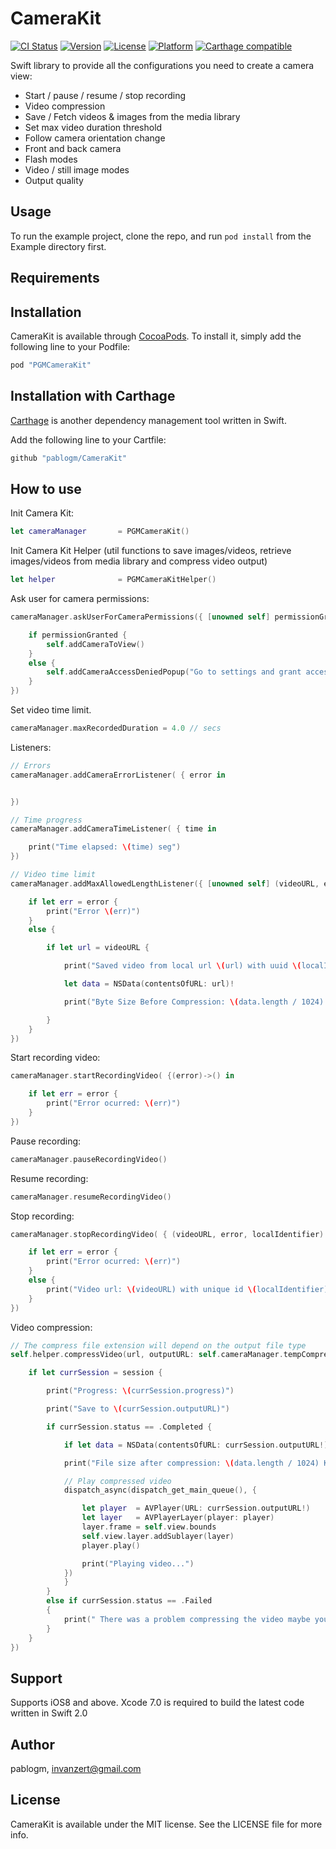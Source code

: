 # CameraKit

[![CI Status](http://img.shields.io/travis/pablogm/CameraKit.svg?style=flat)](https://travis-ci.org/pablogm/CameraKit)
[![Version](https://img.shields.io/cocoapods/v/PGMCameraKit.svg?style=flat)](http://cocoapods.org/pods/PGMCameraKit)
[![License](https://img.shields.io/cocoapods/l/PGMCameraKit.svg?style=flat)](http://cocoapods.org/pods/PGMCameraKit)
[![Platform](https://img.shields.io/cocoapods/p/PGMCameraKit.svg?style=flat)](http://cocoapods.org/pods/PGMCameraKit)
[![Carthage compatible](https://img.shields.io/badge/Carthage-compatible-4BC51D.svg?style=flat)](https://github.com/Carthage/Carthage)

Swift library to provide all the configurations you need to create a camera view: 

* Start / pause / resume / stop recording
* Video compression 
* Save / Fetch videos & images from the media library
* Set max video duration threshold
* Follow camera orientation change
* Front and back camera
* Flash modes
* Video / still image modes
* Output quality

## Usage

To run the example project, clone the repo, and run `pod install` from the Example directory first.

## Requirements

## Installation

CameraKit is available through [CocoaPods](http://cocoapods.org). To install
it, simply add the following line to your Podfile:

```ruby
pod "PGMCameraKit"
```

## Installation with Carthage

[Carthage](https://github.com/Carthage/Carthage) is another dependency management tool written in Swift.

Add the following line to your Cartfile:

```ruby
github "pablogm/CameraKit"
```

## How to use

Init Camera Kit:

```swift
let cameraManager       = PGMCameraKit()
```

Init Camera Kit Helper (util functions to save images/videos, retrieve images/videos from media library and compress video output)

```swift
let helper              = PGMCameraKitHelper()
```

Ask user for camera permissions:

```swift
cameraManager.askUserForCameraPermissions({ [unowned self] permissionGranted in

    if permissionGranted {
        self.addCameraToView()
    }
    else {
        self.addCameraAccessDeniedPopup("Go to settings and grant acces to the camera device to use it.")
    }
})

```

Set video time limit.

```swift
cameraManager.maxRecordedDuration = 4.0 // secs
```

Listeners:

```swift
// Errors
cameraManager.addCameraErrorListener( { error in


})

// Time progress
cameraManager.addCameraTimeListener( { time in

    print("Time elapsed: \(time) seg")
})

// Video time limit
cameraManager.addMaxAllowedLengthListener({ [unowned self] (videoURL, error, localIdentifier) -> () in

    if let err = error {
        print("Error \(err)")
    }
    else {

        if let url = videoURL {

            print("Saved video from local url \(url) with uuid \(localIdentifier)")

            let data = NSData(contentsOfURL: url)!

            print("Byte Size Before Compression: \(data.length / 1024) KB")

        }
    }
})
```

Start recording video:

```swift
cameraManager.startRecordingVideo( {(error)->() in

    if let err = error {
        print("Error ocurred: \(err)")
    }
})
```

Pause recording:

```swift
cameraManager.pauseRecordingVideo()
```

Resume recording:

```swift
cameraManager.resumeRecordingVideo()
```

Stop recording:

```swift
cameraManager.stopRecordingVideo( { (videoURL, error, localIdentifier) -> () in

    if let err = error {
        print("Error ocurred: \(err)")
    }
    else {
        print("Video url: \(videoURL) with unique id \(localIdentifier)")
    }
})
```


Video compression:

```swift
// The compress file extension will depend on the output file type
self.helper.compressVideo(url, outputURL: self.cameraManager.tempCompressFilePath("mp4"), outputFileType: AVFileTypeMPEG4, handler: { session in

    if let currSession = session {

        print("Progress: \(currSession.progress)")

        print("Save to \(currSession.outputURL)")

        if currSession.status == .Completed {

            if let data = NSData(contentsOfURL: currSession.outputURL!) {

            print("File size after compression: \(data.length / 1024) KB")

            // Play compressed video
            dispatch_async(dispatch_get_main_queue(), {

                let player  = AVPlayer(URL: currSession.outputURL!)
                let layer   = AVPlayerLayer(player: player)
                layer.frame = self.view.bounds
                self.view.layer.addSublayer(layer)
                player.play()

                print("Playing video...")
            })
            }
        }
        else if currSession.status == .Failed
        {
            print(" There was a problem compressing the video maybe you can try again later. Error: \(currSession.error!.localizedDescription)")
        }
    }
})
```



## Support

Supports iOS8 and above. Xcode 7.0 is required to build the latest code written in Swift 2.0

## Author

pablogm, invanzert@gmail.com

## License

CameraKit is available under the MIT license. See the LICENSE file for more info.
